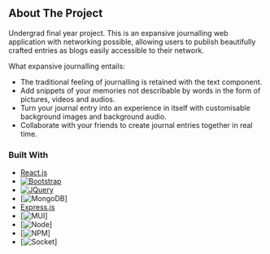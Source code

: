 <!-- ABOUT THE PROJECT -->
## About The Project

Undergrad final year project.
This is an expansive journalling web application with networking possible, allowing users to publish beautifully crafted entries as blogs easily accessible to their network.

What expansive journalling entails:
* The traditional feeling of journalling is retained with the text component.
* Add snippets of your memories not describable by words in the form of pictures, videos and audios.
* Turn your journal entry into an experience in itself with customisable background images and background audio.
* Collaborate with your friends to create journal entries together in real time.




### Built With

* [React.js]
* [![Bootstrap][Bootstrap.com]][Bootstrap-url]
* [![JQuery][JQuery.com]][JQuery-url]
* [![MongoDB][MongoDB.com]]
* [Express.js]
* [![MUI][Material.ui]]
* [![Node][Node.js]]
* [![NPM][NPM.com]]
* [![Socket][Socket.io]]



<!-- MARKDOWN LINKS & IMAGES -->
[React.js]: https://img.shields.io/badge/React-20232A?style=for-the-badge&logo=react&logoColor=61DAFB
[React-url]: https://reactjs.org/
[Bootstrap.com]: https://img.shields.io/badge/Bootstrap-563D7C?style=for-the-badge&logo=bootstrap&logoColor=white
[Bootstrap-url]: https://getbootstrap.com
[JQuery.com]: https://img.shields.io/badge/jQuery-0769AD?style=for-the-badge&logo=jquery&logoColor=white
[JQuery-url]: https://jquery.com 
[MongoDB.com]: https://img.shields.io/badge/MongoDB-4EA94B?style=for-the-badge&logo=mongodb&logoColor=white
[Express.js]: https://img.shields.io/badge/Express.js-000000?style=for-the-badge&logo=express&logoColor=white
[Material.ui]: https://img.shields.io/badge/Material%20UI-007FFF?style=for-the-badge&logo=mui&logoColor=white
[Node.js]: https://img.shields.io/badge/Node.js-339933?style=for-the-badge&logo=nodedotjs&logoColor=white
[NPM.com]: https://img.shields.io/badge/npm-CB3837?style=for-the-badge&logo=npm&logoColor=white
[Socket.io]: https://img.shields.io/badge/Socket.io-010101?&style=for-the-badge&logo=Socket.io&logoColor=white
[Yarn.com]: https://img.shields.io/badge/Yarn-2C8EBB?style=for-the-badge&logo=yarn&logoColor=white

[CSS.3]: https://img.shields.io/badge/CSS3-1572B6?style=for-the-badge&logo=css3&logoColor=white
[HTML.5]: https://img.shields.io/badge/HTML5-E34F26?style=for-the-badge&logo=html5&logoColor=white
[Javascript]: https://img.shields.io/badge/JavaScript-323330?style=for-the-badge&logo=javascript&logoColor=F7DF1E
[JSON]: https://img.shields.io/badge/json-5E5C5C?style=for-the-badge&logo=json&logoColor=white
